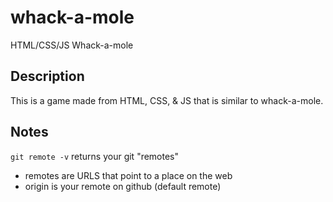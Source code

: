 # whack-a-mole
HTML/CSS/JS Whack-a-mole

## Description 

This is a game made from HTML, CSS, & JS that is similar to whack-a-mole.


## Notes

`git remote -v` returns your git "remotes"
- remotes are URLS that point to a place on the web
- origin is your remote on github (default remote)